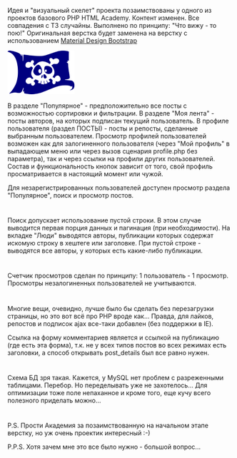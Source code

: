 Идея и "визуальный скелет" проекта позаимствованы у одного из проектов базового PHP HTML Academy.
Контент изменен. Все совпадения с ТЗ случайны.
Выполнено по принципу: "Что вижу - то пою!" 
Оригинальная верстка будет заменена на верстку с использованием [Material Design Bootstrap](https://mdbootstrap.com/previews/free-templates/blog/home-page.html">)

![:-)](roger.png)

В разделе "Популярное" - предположительно все посты с возможностью сортировки и фильтрации. 
В разделе "Моя лента" - посты авторов, на которых подписан текущий пользователь.
В профиле пользователя (раздел ПОСТЫ) - посты и репосты, сделанные выбранным пользователем.
Просмотр профилей пользователей возможен как для залогиненного пользователя (через "Мой профиль" в выпадающем меню или через 
вызов сценария profile.php без параметра), так и через ссылки на профили других пользователей. 
Состав и функциональность кнопок зависит от того, свой профиль просматривается в настоящий момент или чужой.

Для  незарегистрированных пользователей доступен просмотр раздела "Популярное", поиск и просмотр постов.
#
Поиск допускает использование пустой строки. В этом случае выводится первая порция данных и пагинация (при необходимости).
На вкладке "Люди" выводятся авторы, публикации которых содержат искомую строку в хештеге или заголовке. 
При пустой строке - выводятся все авторы, у которых есть какие-либо публикации. 
#
Счетчик просмотров сделан по принципу: 1 пользователь - 1 просмотр. Просмотры незалогиненных пользователей не учитываются.
#
Многие вещи, очевидно, лучше было бы сделать без перезагрузки страницы, но это вот всё про PHP вроде как... 
Правда, для лайков, репостов и подписок ajax все-таки добавлен (без поддержки в IE).

Ссылка на форму комментариев является и ссылкой на публикацию (где есть эта форма), т.к. не у всех типов
постов во всех режимах есть заголовки, а способ открывать post_details был все равно нужен.
#
Схема БД зря такая. Кажется, у MySQL нет проблем с разреженными таблицами. Перебор. Но переделывать уже не захотелось...
Для оптимизации тоже поле непаханное и кроме того, еще кучу всего полезного приделать можно...
#
P.S. Прости Академия за позаимствованную на начальном этапе верстку, но уж очень проектик интересный :-)

P.P.S. Хотя зачем мне это все было нужно - большой вопрос...